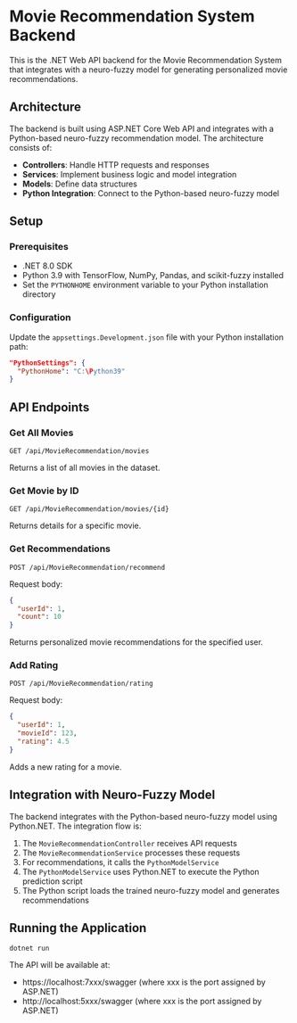 # Movie Recommendation System Backend

This is the .NET Web API backend for the Movie Recommendation System that integrates with a neuro-fuzzy model for generating personalized movie recommendations.

## Architecture

The backend is built using ASP.NET Core Web API and integrates with a Python-based neuro-fuzzy recommendation model. The architecture consists of:

- **Controllers**: Handle HTTP requests and responses
- **Services**: Implement business logic and model integration
- **Models**: Define data structures
- **Python Integration**: Connect to the Python-based neuro-fuzzy model

## Setup

### Prerequisites

- .NET 8.0 SDK
- Python 3.9 with TensorFlow, NumPy, Pandas, and scikit-fuzzy installed
- Set the `PYTHONHOME` environment variable to your Python installation directory

### Configuration

Update the `appsettings.Development.json` file with your Python installation path:

```json
"PythonSettings": {
  "PythonHome": "C:\Python39"
}
```

## API Endpoints

### Get All Movies

```
GET /api/MovieRecommendation/movies
```

Returns a list of all movies in the dataset.

### Get Movie by ID

```
GET /api/MovieRecommendation/movies/{id}
```

Returns details for a specific movie.

### Get Recommendations

```
POST /api/MovieRecommendation/recommend
```

Request body:

```json
{
  "userId": 1,
  "count": 10
}
```

Returns personalized movie recommendations for the specified user.

### Add Rating

```
POST /api/MovieRecommendation/rating
```

Request body:

```json
{
  "userId": 1,
  "movieId": 123,
  "rating": 4.5
}
```

Adds a new rating for a movie.

## Integration with Neuro-Fuzzy Model

The backend integrates with the Python-based neuro-fuzzy model using Python.NET. The integration flow is:

1. The `MovieRecommendationController` receives API requests
2. The `MovieRecommendationService` processes these requests
3. For recommendations, it calls the `PythonModelService`
4. The `PythonModelService` uses Python.NET to execute the Python prediction script
5. The Python script loads the trained neuro-fuzzy model and generates recommendations

## Running the Application

```
dotnet run
```

The API will be available at:

- https://localhost:7xxx/swagger (where xxx is the port assigned by ASP.NET)
- http://localhost:5xxx/swagger (where xxx is the port assigned by ASP.NET)
